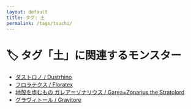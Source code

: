 ```yaml
---
layout: default
title: タグ: 土
permalink: /tags/tsuchi/
---
```

# 🏷️ タグ「土」に関連するモンスター

- [ダストロノ / Dustrhino](/monsterdex/monster/Dustrhino.html)
- [フロラテクス / Floratex](/monsterdex/monster/Floratex.html)
- [地殻を歩むもの ガレア＝ゾナリウス / Garea=Zonarius the Stratolord](/monsterdex/monster/Garea=Zonarius.html)
- [グラヴィトール / Gravitore](/monsterdex/monster/Gravitore.html)